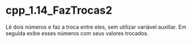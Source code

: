 # cpp_1.14_FazTrocas2
Lê dois números e faz a troca entre eles, sem utilizar variável auxiliar. Em seguida exibe esses números com seus valores trocados.
